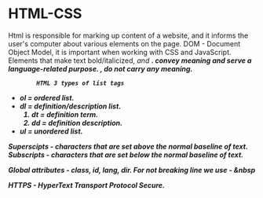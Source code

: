# HTML-CSS
Html is responsible for marking up content of a website, and it informs the user's computer about various elements on the page.
DOM - Document Object Model, it is important when working with CSS and JavaScript.
Elements that make text bold/italicized, <em> and <strong>. convey meaning and serve a language-related purpose. 
<i>, <b> do not carry any meaning.
			
			HTML 3 types of list tags
- ol = ordered list.
- dl = definition/description list.
	1. dt = definition term.
	2. dd = definition description.
- ul = unordered list.

Superscipts - characters that are set above the normal baseline of text. <br>
Subscripts - characters that are set below the normal baseline of text.

Global attributes - class, id, lang, dir.
For not breaking line we use - &nbsp

HTTPS - HyperText Transport Protocol Secure.
